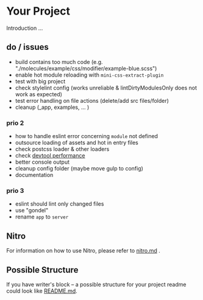 # Your Project

Introduction …

## do / issues

* build contains too much code (e.g. "./molecules/example/css/modifier/example-blue.scss")
* enable hot module reloading with `mini-css-extract-plugin`
* test with big project
* check stylelint config (works unreliable & lintDirtyModulesOnly does not work as expected)
* test error handling on file actions (delete/add src files/folder)
* cleanup (_app, examples, ... )

### prio 2

* how to handle eslint error concerning `module` not defined
* outsource loading of assets and hot in entry files
* check postcss loader & other loaders
* check [devtool performance](https://webpack.js.org/configuration/devtool/)
* better console output
* cleanup config folder (maybe move gulp to config)
* documentation

### prio 3

* eslint should lint only changed files
* use "gondel"
* rename `app` to `server`

## Nitro

For information on how to use Nitro, please refer to [nitro.md](project/docs/nitro.md) .

## Possible Structure

If you have writer's block – a possible structure for your project readme could look like [README.md](https://github.com/namics/frontend-defaults/blob/master/doc/README.md).
